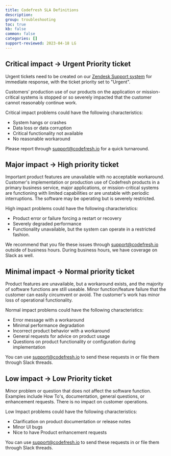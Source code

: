 ```yaml
---
title: Codefresh SLA Definitions
description: 
group: troubleshooting
toc: true
kb: false
common: false
categories: []
support-reviewed: 2023-04-18 LG
---
```


## Critical impact → Urgent Priority ticket

Urgent tickets need to be created on our [Zendesk Support
system](https://support.codefresh.io/hc/en-us/requests/new) for immediate
response, with the ticket priority set to "Urgent".

Customers’ production use of our products on the application or mission-
critical systems is stopped or so severely impacted that the customer cannot
reasonably continue work.

Critical impact problems could have the following characteristics:

* System hangs or crashes
* Data loss or data corruption
* Critical functionality not available
* No reasonable workaround

Please report through support@codefresh.io for a quick turnaround.

## Major impact → High priority ticket

Important product features are unavailable with no acceptable workaround.
Customer's implementation or production use of Codefresh products in a primary
business service, major applications, or mission-critical systems are
functioning with limited capabilities or are unstable with periodic
interruptions. The software may be operating but is severely restricted.

High impact problems could have the following characteristics:

* Product error or failure forcing a restart or recovery
* Severely degraded performance
* Functionality unavailable, but the system can operate in a restricted fashion.

We recommend that you file these issues through support@codefresh.io outside
of business hours. During business hours, we have coverage on Slack as well.

## Minimal impact → Normal priority ticket

Product features are unavailable, but a workaround exists, and the majority of
software functions are still useable. Minor function/feature failure that the
customer can easily circumvent or avoid. The customer's work has minor loss of
operational functionality.

Normal impact problems could have the following characteristics:

* Error message with a workaround
* Minimal performance degradation
* Incorrect product behavior with a workaround
* General requests for advice on product usage
* Questions on product functionality or configuration during implementation

You can use support@codefresh.io to send these requests in or file them
through Slack threads.

## Low impact → Low Priority ticket

Minor problem or question that does not affect the software function. Examples
include How To's, documentation, general questions, or enhancement requests.
There is no impact on customer operations.

Low Impact problems could have the following characteristics:

* Clarification on product documentation or release notes
* Minor UI bugs
* Nice to have Product enhancement requests

You can use support@codefresh.io to send these requests in or file them
through Slack threads.
